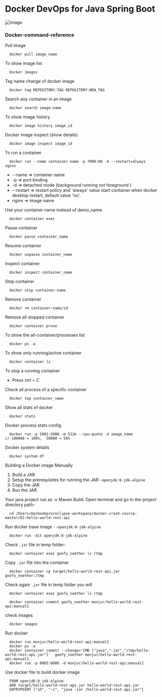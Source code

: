 # Docker DevOps for Java Spring Boot
![image](https://user-images.githubusercontent.com/40492085/201487312-88550969-2b32-4ca0-9d53-40a28945aa79.png)
### Docker-command-reference

Pull image

      docker pull image_name

To show image list

      docker images

Tag name change of docker image

      docker tag REPOSITORY:TAG REPOSITORY:NEW_TAG

Search any container in an image

      docker search image-name

To show image history

      docker image history image_id

Docker image inspect (show details)

      docker image inspect image_id

To run a container

      docker run --name container-name -p 7090:80 -d --restart=always nginx

- --name => container name
- -p => port binding
- -d => detached mode (background running not foreground )
- --restart => restart policy and 'always' value start container when docker desktop restart, default value 'no'. 
- nginx => image name

Use your container name instead of demo_name

      docker container exec 

Pause container 

      docker pause container_name

Resume container 

      docker unpause container_name

Inspect container

      docker inspect container_name

Stop container

      docker stop container-name 

Remove container

      docker rm container-name/id 

Remove all stopped container 

      docker container prune

To show the all-container/processes list

      docker ps -a

To show only running/active container 

      docker container ls

To stop a running  container 

- Press ctrl + C

Check all process of a specific container

      docker top container_name

Show all stats of docker

      docker stats

Docker process stats config

      docker run -p 5001:5000 -m 512m --cpu-quota -d image_name           // 100000 = 100%,  50000 = 50%

Docker system details

      docker system df

Building a Docker image Manually 

1. Build a JAR
2. Setup the prerequisites for running the JAR  `-openjdk:8-jdk-alpine`
3. Copy the JAR
4. Run the JAR

Your java project run as -> Maven Build. 
Open terminal and go to the project directory path- 

      cd /Users/macbookpro/eclipse-workspace/docker-crash-course-master/01-hello-world-rest-api

Run docker base image  `--openjdk:8-jdk-alpine`

      docker run -dit openjdk:8-jdk-alpine

Check `.jar` file in temp folder-

      docker container exec goofy_noether ls /tmp

Copy `.jar` file into the container 

      docker container cp target/hello-world-rest-api.jar goofy_noether:/tmp 

Check again `.jar` file in temp folder you will 

      docker container exec goofy_noether ls /tmp

      docker container commit goofy_noether monjur/hello-world-rest-api:manual1 

check images 

      docker images 

Run docker 

      docker run monjur/hello-world-rest-api:manual1
      docker ps -a
      docker container commit --change='CMD ["java","-jar","/tmp/hello-world-rest-api.jar"]'  goofy_noether monjur/hello-world-rest-api:manual2
      docker run -p 8005:8080 -d monjur/hello-world-rest-api:manual2

Use docker file to build docker image 

      FROM openjdk:8-jdk-alpine 
      ADD target/hello-world-rest-api.jar hello-world-rest-api.jar
      ENTRYPOINT ["sh", "-c", "java -jar /hello-world-rest-api.jar"] 
